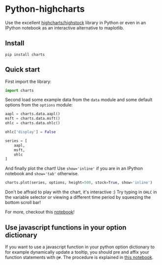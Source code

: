 # Python-highcharts
Use the excellent [highcharts/highstock](http://www.highcharts.com/stock/demo) library in Python or even in an IPython notebook as an interactive alternative to maplotlib.

## Install
```shell
pip install charts
```

## Quick start

First import the library:
```python
import charts
```

Second load some example data from the `data` module and some default options from the `options` module:
```python
aapl = charts.data.aapl()
msft = charts.data.msft()
ohlc = charts.data.ohlc()

ohlc['display'] = False

series = [
    aapl,
    msft,
    ohlc
]
```

And finally plot the chart! Use `show='inline'` if you are in an IPython notebook and `show='tab'` otherwise.
```python
charts.plot(series, options, height=500, stock=True, show='inline')
```

Don't be affraid to play with the chart, it's interactive :) Try typing in `OHLC` in the variable selector or viewing a different time period by squeezing the bottom scroll bar!

For more, checkout this [notebook](http://nbviewer.ipython.org/github/arnoutaertgeerts/python-highcharts/blob/master/Tutorial.ipynb)!

## Use javascript functions in your option dictionary

If you want to use a javascript function in your python option dictionary to for example dynamically update a tooltip, you should pre and affix your function statements with `@#`. The procedure is explained in [this notebook](http://nbviewer.ipython.org/github/arnoutaertgeerts/python-highcharts/blob/master/Javascript%20functions%20in%20options.ipynb).
